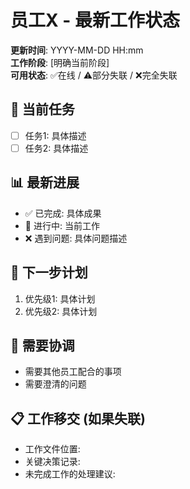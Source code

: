 # 员工X - 最新工作状态

**更新时间**: YYYY-MM-DD HH:mm  
**工作阶段**: [明确当前阶段]  
**可用状态**: ✅在线 / ⚠️部分失联 / ❌完全失联

## 🎯 当前任务
- [ ] 任务1: 具体描述
- [ ] 任务2: 具体描述

## 📊 最新进展
- ✅ 已完成: 具体成果
- 🔄 进行中: 当前工作
- ❌ 遇到问题: 具体问题描述

## 🚀 下一步计划
1. 优先级1: 具体计划
2. 优先级2: 具体计划

## 💬 需要协调
- 需要其他员工配合的事项
- 需要澄清的问题

## 📋 工作移交 (如果失联)
- 工作文件位置: 
- 关键决策记录:
- 未完成工作的处理建议: